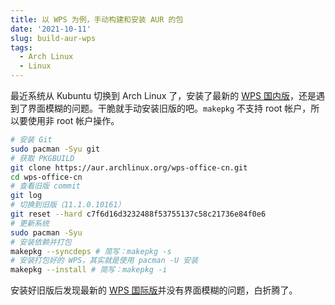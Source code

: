 ```yaml
---
title: 以 WPS 为例，手动构建和安装 AUR 的包
date: '2021-10-11'
slug: build-aur-wps
tags:
  - Arch Linux
  - Linux
---
```


<!--more-->

最近系统从 Kubuntu 切换到 Arch Linux 了，安装了最新的 [WPS 国内版](https://aur.archlinux.org/packages/wps-office-cn/)，还是遇到了界面模糊的问题。干脆就手动安装旧版的吧。`makepkg` 不支持 root 帐户，所以要使用非 root 帐户操作。

```bash
# 安装 Git
sudo pacman -Syu git
# 获取 PKGBUILD
git clone https://aur.archlinux.org/wps-office-cn.git
cd wps-office-cn
# 查看旧版 commit
git log
# 切换到旧版（11.1.0.10161）
git reset --hard c7f6d16d3232488f53755137c58c21736e84f0e6
# 更新系统
sudo pacman -Syu
# 安装依赖并打包
makepkg --syncdeps # 简写：makepkg -s
# 安装打包好的 WPS，其实就是使用 pacman -U 安装
makepkg --install # 简写：makepkg -i
```

安装好旧版后发现最新的 [WPS 国际版](https://aur.archlinux.org/packages/wps-office/)并没有界面模糊的问题，白折腾了。